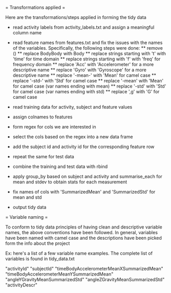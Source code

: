 = Transformations applied =

Here are the transformations/steps applied in forming the tidy data

* read activity labels from activity_labels.txt and assign a meaningful column
  name
* read feature names from features.txt and fix the issues with the names of the   variables. Specifically, the following steps were done:
  ** remove ()
  ** replace BodyBody with Body
  ** replace strings starting with 't' with 'time' for time domain
  ** replace strings starting with 'f' with 'freq' for frequency domain
  ** replace 'Acc' with 'Accelerometer' for a more descriptive name
  ** replace 'Gyro' with 'Gyroscope' for a more descriptive name
  ** replace '-mean-' with 'Mean' for camel case
  ** replace '-std-' with 'Std' for camel case
  ** replace '-mean' with 'Mean' for camel case (var names ending with mean)
  ** replace '-std' with 'Std' for camel case (var names ending with std)
  ** replace ',g' with 'G' for camel case

* read training data for activity, subject and feature values
* assign colnames to features
* form regex for cols we are interested in
* select the cols based on the regex into a new data frame
* add the subject id and activity id for the corresponding feature row
* repeat the same for test data

* combine the training and test data with rbind
* apply group_by based on subject and activity and summarise_each for
  mean and stdev to obtain stats for each measurement

* fix names of cols with 'SummarizedMean' and 'SummarizedStd' for mean
  and std

* output tidy data


= Variable naming =

To conform to tidy data principles of having clean and descriptive variable
names, the above conventions have been followed. In general, variables have
been named with camel case and the descriptions have been picked form the
info about the project

Ex: here's a list of a few variable name examples. The complete list of variables is found in tidy_data.txt

"activityId"
"subjectId"
"timeBodyAccelerometerMeanXSummarizedMean"
"timeBodyAccelerometerMeanYSummarizedMean"
"angleYGravityMeanSummarizedStd"
"angleZGravityMeanSummarizedStd"
"activityDescr"

